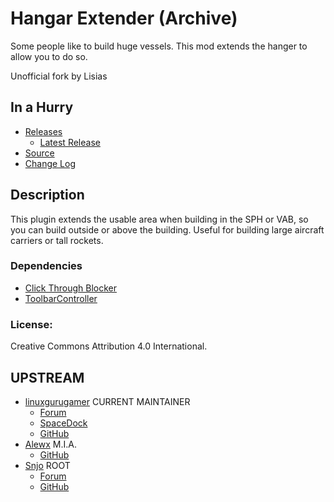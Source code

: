 # Hangar Extender (Archive)

Some people like to build huge vessels.  This mod extends the hanger to allow you to do so.

Unofficial fork by Lisias


## In a Hurry

* [Releases](./Archive)
	* [Latest Release](https://github.com/net-lisias-kspu/FShangarExtender/releases)
* [Source](https://github.com/net-lisias-kspu/FShangarExtender)
* [Change Log](./CHANGE_LOG.md)
 

## Description

This plugin extends the usable area when building in the SPH or VAB, so you can build outside or above the building. Useful for building large aircraft carriers or tall rockets.

### Dependencies

* [Click Through Blocker](https://forum.kerbalspaceprogram.com/index.php?/topic/170747-141-click-through-blocker/)
* [ToolbarController](https://forum.kerbalspaceprogram.com/index.php?/topic/169509-141-toolbar-controller-for-modders/)

### License:

Creative Commons Attribution 4.0 International.


## UPSTREAM

* [linuxgurugamer](https://forum.kerbalspaceprogram.com/index.php?/profile/129964-linuxgurugamer/) CURRENT MAINTAINER
	+ [Forum](https://forum.kerbalspaceprogram.com/index.php?/topic/162790-141-hangar-extender-extended/)
	+ [SpaceDock](https://spacedock.info/mod/1428/HangerExtender)
	+ [GitHub](https://github.com/linuxgurugamer/FShangarExtender)
* [Alewx](https://forum.kerbalspaceprogram.com/index.php?/profile/102791-alewx/) M.I.A.
	+ [GitHub](https://github.com/Omegano/FMRS)
* [Snjo](https://github.com/Alewx/FShangarExtender) ROOT
	+ [Forum](https://forum.kerbalspaceprogram.com/index.php?/topic/59703-10-hangar-extender-v33/&)
	+ [GitHub](https://github.com/snjo/FShangarExtender/releases/latest)
